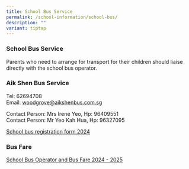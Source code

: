 ```yaml
---
title: School Bus Service
permalink: /school-information/school-bus/
description: ""
variant: tiptap
---
```

<h3><strong>School Bus Service</strong></h3>
<p>Parents who need to arrange for transport for their children should liaise
directly with the school bus operator.</p>
<h3><strong>Aik Shen Bus Service</strong></h3>
<p>Tel: 62694708
<br>Email: <a href="mailto:woodgrove@aikshenbus.com.sg" rel="noopener noreferrer nofollow" target="_blank">woodgrove@aikshenbus.com.sg</a>
</p>
<p>Contact Person: Mrs Irene Yeo, Hp: 96409551
<br>Contact Person: Mr Yeo Kah Hua, Hp: 96327095</p>
<p><a href="/files/School%20Bus/woodgrove_school%20bus%20registration%20form%202024.pdf" rel="noopener noreferrer nofollow" target="_blank">School bus registration form 2024</a>
</p>
<h3><strong>Bus Fare</strong></h3>
<p><a href="/files/School%20Bus/school%20bus%20operator%20awarded%20and%20bus%20fare%202024-2025.pdf" rel="noopener noreferrer nofollow" target="_blank">School Bus Operator and Bus Fare 2024 - 2025</a>
</p>